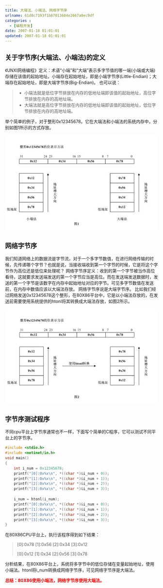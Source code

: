 ```yaml
---
title: 大端法、小端法、网络字节序
urlname: 61d8c7193f1b87013604e2667a0ec9df
categories : 
  - [编程开发]
date: 2007-01-18 01:01:01
updated: 2007-01-18 01:01:01
---
```

## 关于字节序(大端法、小端法)的定义
《UNXI网络编程》定义：术语“小端”和“大端”表示多字节值的哪一端(小端或大端)存储在该值的起始地址。小端存在起始地址，即是小端字节序(Little-Endian)；大端存在起始地址，即是大端字节序(Big-Endian)。
也可以说：
> * 小端法就是低位字节排放在内存的低地址端即该值的起始地址，高位字节排放在内存的高地址端。
> * 大端法就是高位字节排放在内存的低地址端即该值的起始地址，低位字节排放在内存的高地址端。

举个简单的例子，对于整形0x12345678。它在大端法和小端法的系统内存中，分别如图1所示的方式存放。

![](/images/61d8c7193f1b87013604e2667a0ec9df/1.jpg)


## 网络字节序
我们知道网络上的数据流是字节流，对于一个多字节数值，在进行网络传输的时候，先传递哪个字节？也就是说，当接收端收到第一个字节的时候，它是将这个字节作为高位还是低位来处理呢？
网络字节序定义：收到的第一个字节被当作高位看待，这就要求发送端发送的第一个字节应当是高位。而在发送端发送数据时，发送的第一个字节是该数字在内存中起始地址对应的字节。可见多字节数值在发送前，在内存中数值应该以大端法存放。
网络字节序说是大端字节序。
比如我们经过网络发送0x12345678这个整形，在80X86平台中，它是以小端法存放的，在发送前需要使用系统提供的htonl将其转换成大端法存放，如图2所示。

![](/images/61d8c7193f1b87013604e2667a0ec9df/2.jpg)

## 字节序测试程序
不同cpu平台上字节序通常也不一样，下面写个简单的C程序，它可以测试不同平台上的字节序。
``` c
#include <stdio.h>
#include <netinet/in.h>
void main()
{
    int i_num = 0x12345678;
    printf("[0]:0x%x\n", *((char *)&i_num + 0));
    printf("[1]:0x%x\n", *((char *)&i_num + 1));
    printf("[2]:0x%x\n", *((char *)&i_num + 2));
    printf("[3]:0x%x\n", *((char *)&i_num + 3));
 
    i_num = htonl(i_num);
    printf("[0]:0x%x\n", *((char *)&i_num + 0));
    printf("[1]:0x%x\n", *((char *)&i_num + 1));
    printf("[2]:0x%x\n", *((char *)&i_num + 2));
    printf("[3]:0x%x\n", *((char *)&i_num + 3));
}
```
在80X86CPU平台上，执行该程序得到如下结果：
> \[0\]:0x78
> \[1\]:0x56
> \[2\]:0x34
> \[3\]:0x12
> 
> \[0\]:0x12
> \[1\]:0x34
> \[2\]:0x56
> \[3\]:0x78

分析结果，在80X86平台上，系统将多字节中的低位存储在变量起始地址，使用小端法。htonl将i_num转换成网络字节序，可见网络字节序是大端法。

<font color="#FF0000"><strong>总结：80X86使用小端法，网络字节序使用大端法。</strong></font>
